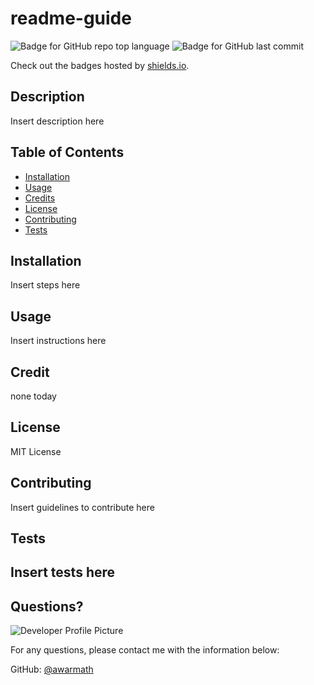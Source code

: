 # readme-guide
  ![Badge for GitHub repo top language](https://img.shields.io/github/languages/top/awarmath/readme-guide?style=flat&logo=appveyor) ![Badge for GitHub last commit](https://img.shields.io/github/last-commit/awarmath/readme-guide?style=flat&logo=appveyor)
  
  Check out the badges hosted by [shields.io](https://shields.io/).
  
  
  ## Description 
    
  Insert description here
  ## Table of Contents
  * [Installation](#installation)
  * [Usage](#usage)
  * [Credits](#credits)
  * [License](#license)
  * [Contributing](#contributing)
  * [Tests](#tests)
  
  ## Installation
    
  Insert steps here
  
  ## Usage 
    
  Insert instructions here
    
  ## Credit
        
  none today
  
  ## License
  
  MIT License
    
  ## Contributing
        
  Insert guidelines to contribute here
      
  ## Tests
            
  Insert tests here
  ---
  
  ## Questions?
  
  ![Developer Profile Picture](https://avatars3.githubusercontent.com/u/70709676?v=4) 
  
  For any questions, please contact me with the information below:
 
  GitHub: [@awarmath](https://api.github.com/users/awarmath)
  